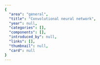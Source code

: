 ```yaml
---
{
  "area": "general",
  "title": "Convolutional neural network",
  "year": null,
  "categories": [],
  "components": [],
  "introduced_by": null,
  "links": [],
  "thumbnail": null,
  "card": null
}
---
```


